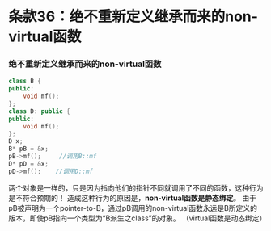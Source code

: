 # 条款36：绝不重新定义继承而来的non-virtual函数
### 绝不重新定义继承而来的non-virtual函数
```c++
class B {
public:
	void mf();
};
class D: public {
public:
	void mf();
};
D x;
B* pB = &x;
pB->mf();     //调用B::mf
D* pD = &x;
pD->mf();    //调用D::mf
```
两个对象是一样的，只是因为指向他们的指针不同就调用了不同的函数，这种行为是不符合预期的！
造成这种行为的原因是，**non-virtual函数是静态绑定**。
由于pB被声明为一个pointer-to-B，通过pB调用的non-virtual函数永远是B所定义的版本，即使pB指向一个类型为“B派生之class”的对象。
（virtual函数是动态绑定）